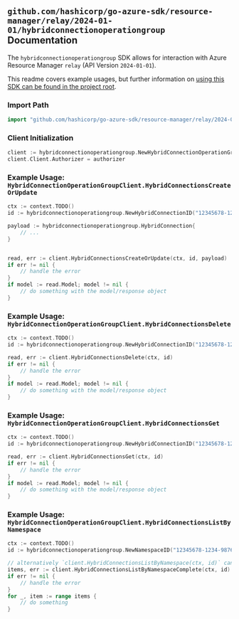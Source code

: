 
## `github.com/hashicorp/go-azure-sdk/resource-manager/relay/2024-01-01/hybridconnectionoperationgroup` Documentation

The `hybridconnectionoperationgroup` SDK allows for interaction with Azure Resource Manager `relay` (API Version `2024-01-01`).

This readme covers example usages, but further information on [using this SDK can be found in the project root](https://github.com/hashicorp/go-azure-sdk/tree/main/docs).

### Import Path

```go
import "github.com/hashicorp/go-azure-sdk/resource-manager/relay/2024-01-01/hybridconnectionoperationgroup"
```


### Client Initialization

```go
client := hybridconnectionoperationgroup.NewHybridConnectionOperationGroupClientWithBaseURI("https://management.azure.com")
client.Client.Authorizer = authorizer
```


### Example Usage: `HybridConnectionOperationGroupClient.HybridConnectionsCreateOrUpdate`

```go
ctx := context.TODO()
id := hybridconnectionoperationgroup.NewHybridConnectionID("12345678-1234-9876-4563-123456789012", "example-resource-group", "namespaceName", "hybridConnectionName")

payload := hybridconnectionoperationgroup.HybridConnection{
	// ...
}


read, err := client.HybridConnectionsCreateOrUpdate(ctx, id, payload)
if err != nil {
	// handle the error
}
if model := read.Model; model != nil {
	// do something with the model/response object
}
```


### Example Usage: `HybridConnectionOperationGroupClient.HybridConnectionsDelete`

```go
ctx := context.TODO()
id := hybridconnectionoperationgroup.NewHybridConnectionID("12345678-1234-9876-4563-123456789012", "example-resource-group", "namespaceName", "hybridConnectionName")

read, err := client.HybridConnectionsDelete(ctx, id)
if err != nil {
	// handle the error
}
if model := read.Model; model != nil {
	// do something with the model/response object
}
```


### Example Usage: `HybridConnectionOperationGroupClient.HybridConnectionsGet`

```go
ctx := context.TODO()
id := hybridconnectionoperationgroup.NewHybridConnectionID("12345678-1234-9876-4563-123456789012", "example-resource-group", "namespaceName", "hybridConnectionName")

read, err := client.HybridConnectionsGet(ctx, id)
if err != nil {
	// handle the error
}
if model := read.Model; model != nil {
	// do something with the model/response object
}
```


### Example Usage: `HybridConnectionOperationGroupClient.HybridConnectionsListByNamespace`

```go
ctx := context.TODO()
id := hybridconnectionoperationgroup.NewNamespaceID("12345678-1234-9876-4563-123456789012", "example-resource-group", "namespaceName")

// alternatively `client.HybridConnectionsListByNamespace(ctx, id)` can be used to do batched pagination
items, err := client.HybridConnectionsListByNamespaceComplete(ctx, id)
if err != nil {
	// handle the error
}
for _, item := range items {
	// do something
}
```
